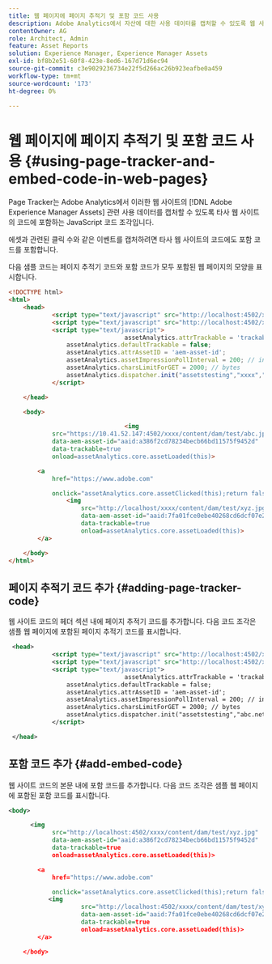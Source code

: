 ```yaml
---
title: 웹 페이지에 페이지 추적기 및 포함 코드 사용
description: Adobe Analytics에서 자산에 대한 사용 데이터를 캡처할 수 있도록 웹 사이트 코드에 페이지 추적기 를 포함하고 JavaScript 코드를 포함하는 방법을 알아봅니다.
contentOwner: AG
role: Architect, Admin
feature: Asset Reports
solution: Experience Manager, Experience Manager Assets
exl-id: bf8b2e51-60f8-423e-8ed6-167d71d6ec94
source-git-commit: c3e9029236734e22f5d266ac26b923eafbe0a459
workflow-type: tm+mt
source-wordcount: '173'
ht-degree: 0%

---
```


# 웹 페이지에 페이지 추적기 및 포함 코드 사용 {#using-page-tracker-and-embed-code-in-web-pages}

Page Tracker는 Adobe Analytics에서 이러한 웹 사이트의 [!DNL Adobe Experience Manager Assets] 관련 사용 데이터를 캡처할 수 있도록 타사 웹 사이트의 코드에 포함하는 JavaScript 코드 조각입니다.

에셋과 관련된 클릭 수와 같은 이벤트를 캡처하려면 타사 웹 사이트의 코드에도 포함 코드를 포함합니다.

다음 샘플 코드는 페이지 추적기 코드와 포함 코드가 모두 포함된 웹 페이지의 모양을 표시합니다.

```html
<!DOCTYPE html>
<html>
    <head>
            <script type="text/javascript" src="http://localhost:4502/xxxx/etc.clientlibs/dam/clientlibs/sitecatalyst/appmeasurement.js"></script>
            <script type="text/javascript" src="http://localhost:4502/xxxx/etc.clientlibs/dam/clientlibs/assetinsights/pagetracker.js"></script>
            <script type="text/javascript">
                                assetAnalytics.attrTrackable = 'trackable';
                assetAnalytics.defaultTrackable = false;
                assetAnalytics.attrAssetID = 'aem-asset-id';
                assetAnalytics.assetImpressionPollInterval = 200; // interval in milliseconds
                assetAnalytics.charsLimitForGET = 2000; // bytes
                assetAnalytics.dispatcher.init("assetstesting","xxxx","xxx","list1","eVar3","event8","event7");
            </script>

    </head>

    <body>

                                <img
            src="https://10.41.52.147:4502/xxxx/content/dam/test/abc.jpg"
            data-aem-asset-id="aaid:a386f2cd78234becb66bd11575f9452d"
            data-trackable=true
            onload=assetAnalytics.core.assetLoaded(this)>

        <a
            href="https://www.adobe.com"

            onclick="assetAnalytics.core.assetClicked(this);return false">
                <img
                    src="http://localhost/xxxx/content/dam/test/xyz.jpg"
                    data-aem-asset-id="aaid:7fa01fce0ebe40268cd6dcf07e2d9cb1"
                    data-trackable=true
                    onload=assetAnalytics.core.assetLoaded(this)>
        </a>

    </body>
</html>
```

## 페이지 추적기 코드 추가 {#adding-page-tracker-code}

웹 사이트 코드의 헤더 섹션 내에 페이지 추적기 코드를 추가합니다. 다음 코드 조각은 샘플 웹 페이지에 포함된 페이지 추적기 코드를 표시합니다.

```xml
 <head>
            <script type="text/javascript" src="http://localhost:4502/xxxx/etc.clientlibs/dam/clientlibs/sitecatalyst/appmeasurement.js"></script>
            <script type="text/javascript" src="http://localhost:4502/xxxx/etc.clientlibs/dam/clientlibs/foundation/assetinsights/pagetracker.js"></script>
            <script type="text/javascript">
                                assetAnalytics.attrTrackable = 'trackable';
                assetAnalytics.defaultTrackable = false;
                assetAnalytics.attrAssetID = 'aem-asset-id';
                assetAnalytics.assetImpressionPollInterval = 200; // interval in millis
                assetAnalytics.charsLimitForGET = 2000; // bytes
                assetAnalytics.dispatcher.init("assetstesting","abc.net","bee","list1","eVar3","event8","event7");
            </script>

 </head>
```

## 포함 코드 추가 {#add-embed-code}

웹 사이트 코드의 본문 내에 포함 코드를 추가합니다. 다음 코드 조각은 샘플 웹 페이지에 포함된 포함 코드를 표시합니다.

```xml
<body>

      <img
            src="http://localhost:4502/xxxx/content/dam/test/xyz.jpg"
            data-aem-asset-id="aaid:a386f2cd78234becb66bd11575f9452d"
            data-trackable=true
            onload=assetAnalytics.core.assetLoaded(this)>

        <a
            href="https://www.adobe.com"

            onclick="assetAnalytics.core.assetClicked(this);return false">
           <img
                    src="http://localhost:4502/xxxx/content/dam/test/xyz.jpg"
                    data-aem-asset-id="aaid:7fa01fce0ebe40268cd6dcf07e2d9cb1"
                    data-trackable=true
                    onload=assetAnalytics.core.assetLoaded(this)>
        </a>

    </body>
```
